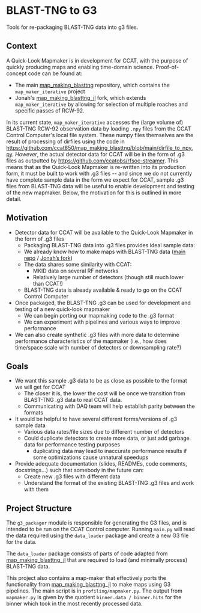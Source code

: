 # BLAST-TNG to G3
Tools for re-packaging BLAST-TNG data into g3 files.

## Context

A Quick-Look Mapmaker is in development for CCAT, with the purpose of quickly producing maps and enabling time-domain science. Proof-of-concept code can be found at:
- The main [map_making_blasttng](https://github.com/ccat850/map_making_blasttng) repository, which contains the ``map_maker_iterative`` project
- Jonah's [map_making_blasttng_jl](https://github.com/jonahjlee/map_making_blasttng_jl) fork, which extends ``map_maker_iterative`` by allowing for selection of multiple roaches and specific passes of RCW-92.

In its current state, ``map_maker_iterative`` accesses the (large volume of) BLAST-TNG RCW-92 observation data by loading ``.npy`` files from the CCAT Control Computer's local file system. These numpy files themselves are the result of processing of dirfiles using the code in https://github.com/ccat850/map_making_blasttng/blob/main/dirfile_to_npy.py. _However_, the actual detector data for CCAT will be in the form of .g3 files as outputted by https://github.com/ccatobs/rfsoc-streamer. This means that as the Quick-Look Mapmaker is re-written into its production form, it must be built to work with .g3 files -- and since we do not currently have complete sample data in the form we expect for CCAT, sample .g3 files from BLAST-TNG data will be useful to enable development and testing of the new mapmaker. Below, the motivation for this is outlined in more detail.

## Motivation

- Detector data for CCAT will be available to the Quick-Look Mapmaker in the form of .g3 files
  - Packaging BLAST-TNG data into .g3 files provides ideal sample data:
  - We already know how to make maps with BLAST-TNG data ([main repo](https://github.com/ccat850/map_making_blasttng) / [Jonah’s fork](https://github.com/jonahjlee/map_making_blasttng_jl))
  - The data shares some similarity with CCAT:
    - MKID data on several RF networks
    - Relatively large number of detectors (though still much lower than CCAT!)
  - BLAST-TNG data is already available & ready to go on the CCAT Control Computer
- Once packaged, the BLAST-TNG .g3 can be used for development and testing of a new quick-look mapmaker
  - We can begin porting our mapmaking code to the .g3 format
  - We can experiment with pipelines and various ways to improve performance
- We can also create synthetic .g3 files with more data to determine performance characteristics of the mapmaker (i.e., how does time/space scale with number of detectors or downsampling rate?)

## Goals

- We want this sample .g3 data to be as close as possible to the format we will get for CCAT
  - The closer it is, the lower the cost will be once we transition from BLAST-TNG .g3 data to real CCAT data.
  - Communicating with DAQ team will help establish parity between the formats
- It would be helpful to have several different forms/versions of .g3 sample data
  - Various data rates/file sizes due to different number of detectors
  - Could duplicate detectors to create more data, or just add garbage data for performance testing purposes
    - duplicating data may lead to inaccurate performance results if some optimizations cause unnatural speedups
- Provide adequate documentation (slides, READMEs, code comments, docstrings…) such that somebody in the future can:
  - Create new .g3 files with different data
  - Understand the format of the existing BLAST-TNG .g3 files and work with them

## Project Structure

The ``g3_packager`` module is responsible for generating the G3 files, and is intended to be run on the CCAT Control computer.
Running ``main.py`` will read the data required using the ``data_loader`` package and create a new G3 file for the data.

The ``data_loader`` package consists of parts of code adapted from [map_making_blasttng_jl](https://github.com/jonahjlee/map_making_blasttng_jl) that are required
to load (and minimally process) BLAST-TNG data.

This project also contains a map-maker that effectively ports the functionality from [map_making_blasttng_jl](https://github.com/jonahjlee/map_making_blasttng_jl) to
make maps using G3 pipelines. The main script is in ``profiling/mapmaker.py``. The output from ``mapmaker.py`` is given
by the quotient ``binner.data / binner.hits`` for the binner which took in the  most recently processed data.
